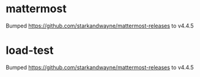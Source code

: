 
# mattermost
Bumped https://github.com/starkandwayne/mattermost-releases to v4.4.5

# load-test
Bumped https://github.com/starkandwayne/mattermost-releases to v4.4.5
